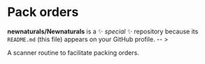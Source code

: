 # Pack orders



**newnaturals/Newnaturals** is a ✨ _special_ ✨ repository because its `README.md` (this file) appears on your GitHub profile. -- >



A scanner routine to facilitate packing orders.
